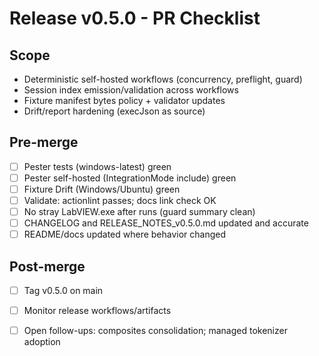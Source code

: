 # Release v0.5.0 - PR Checklist

## Scope

- Deterministic self-hosted workflows (concurrency, preflight, guard)
- Session index emission/validation across workflows
- Fixture manifest bytes policy + validator updates
- Drift/report hardening (execJson as source)

## Pre-merge

- [ ] Pester tests (windows-latest) green
- [ ] Pester self-hosted (IntegrationMode include) green
- [ ] Fixture Drift (Windows/Ubuntu) green
- [ ] Validate: actionlint passes; docs link check OK
- [ ] No stray LabVIEW.exe after runs (guard summary clean)
- [ ] CHANGELOG and RELEASE_NOTES_v0.5.0.md updated and accurate
- [ ] README/docs updated where behavior changed

## Post-merge

- [ ] Tag v0.5.0 on main
- [ ] Monitor release workflows/artifacts
- [ ] Open follow-ups: composites consolidation; managed tokenizer adoption


